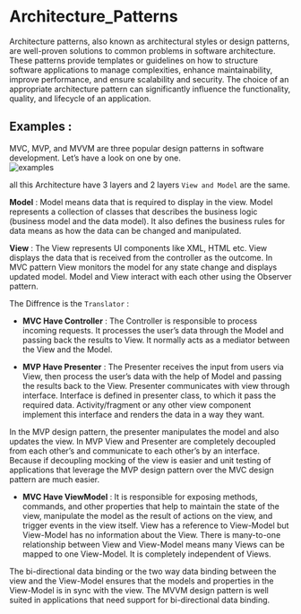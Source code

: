 # Architecture_Patterns

Architecture patterns, also known as architectural styles or design patterns, are well-proven solutions to common problems in software architecture. These patterns provide templates or guidelines on how to structure software applications to manage complexities, enhance maintainability, improve performance, and ensure scalability and security. The choice of an appropriate architecture pattern can significantly influence the functionality, quality, and lifecycle of an application.

## Examples : 
MVC, MVP, and MVVM are three popular design patterns in software development. Let’s have a look on one by one.
<br>
  <img src="https://github.com/Koru-zed/Architecture_Patterns/assets/97313235/943765c0-6ea7-453b-b9d3-c2ecbd3cb14e" alt="examples">
<br>

all this Architecture have 3 layers and 2 layers ``` View and Model ``` are the same.

**Model** : Model means data that is required to display in the view. Model represents a collection of classes that describes the business logic (business model and the data model). It also defines the business rules for data means as how the data can be changed and manipulated.

**View** : The View represents UI components like XML, HTML etc. View displays the data that is received from the controller as the outcome. In MVC pattern View monitors the model for any state change and displays updated model. Model and View interact with each other using the Observer pattern.

The Diffrence is the ``Translator`` :

- **MVC Have Controller** : The Controller is responsible to process incoming requests. It processes the user’s data through the Model and passing back the results to View. It normally acts as a mediator between the View and the Model.

- **MVP Have Presenter** : The Presenter receives the input from users via View, then process the user’s data with the help of Model and passing the results back to the View. Presenter communicates with view through interface. Interface is defined in presenter class, to which it pass the required data. Activity/fragment or any other view component implement this interface and renders the data in a way they want.

In the MVP design pattern, the presenter manipulates the model and also updates the view. In MVP View and Presenter are completely decoupled from each other’s and communicate to each other’s by an interface. Because if decoupling mocking of the view is easier and unit testing of applications that leverage the MVP design pattern over the MVC design pattern are much easier.

- **MVC Have ViewModel** : It is responsible for exposing methods, commands, and other properties that help to maintain the state of the view, manipulate the model as the result of actions on the view, and trigger events in the view itself. View has a reference to View-Model but View-Model has no information about the View. There is many-to-one relationship between View and View-Model means many Views can be mapped to one View-Model. It is completely independent of Views.

The bi-directional data binding or the two way data binding between the view and the View-Model ensures that the models and properties in the View-Model is in sync with the view. The MVVM design pattern is well suited in applications that need support for bi-directional data binding.
